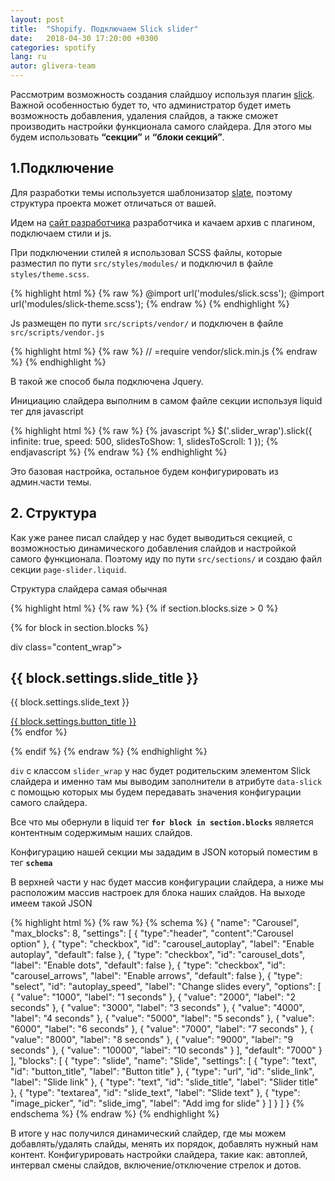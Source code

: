 ```yaml
---
layout: post
title:  "Shopify. Подключаем Slick slider"
date:   2018-04-30 17:20:00 +0300
categories: spotify
lang: ru
autor: glivera-team
---
```


Рассмотрим возможность создания слайдшоу используя плагин [slick](http://kenwheeler.github.io/slick/). Важной особенностью будет то, что администратор будет иметь возможность добавления, удаления слайдов, а также сможет производить настройки функционала самого слайдера. Для этого мы будем использовать **“секции”** и **“блоки секций”**.

## **1.Подключение**

Для разработки темы используется шаблонизатор [slate](https://shopify.github.io/slate/), поэтому структура проекта может отличаться от вашей.

Идем на [сайт разработчика](http://kenwheeler.github.io/slick/) разработчика и качаем архив с плагином, подключаем стили и js.

При подключении стилей я использовал SCSS файлы, которые разместил по пути `src/styles/modules/` и подключил в файле `styles/theme.scss`.

{% highlight html %}
{% raw  %}
@import url('modules/slick.scss');
@import url('modules/slick-theme.scss');
{% endraw %}
{% endhighlight %}

Js размещен по пути `src/scripts/vendor/` и подключен в файле `src/scripts/vendor.js`

{% highlight html %}
{% raw  %}
// =require vendor/slick.min.js
{% endraw %}
{% endhighlight %}

В такой же способ была подключена Jquery.

Инициацию слайдера выполним в самом файле секции используя liquid тег для javascript

{% highlight html %}
{% raw  %}
{% javascript %}
$('.slider_wrap').slick({
infinite: true,
speed: 500,
slidesToShow: 1,
slidesToScroll: 1
});
{% endjavascript %}
{% endraw %}
{% endhighlight %}


Это базовая настройка, остальное будем конфигурировать из админ.части темы.

## **2. Структура**

Как уже ранее писал слайдер у нас будет выводиться секцией, с возможностью динамического добавления слайдов и настройкой самого функционала. Поэтому иду по пути `src/sections/` и создаю файл секции `page-slider.liquid`.

Структура слайдера самая обычная

{% highlight html %}
{% raw  %}
{% if section.blocks.size > 0 %}
<div class="slider_wrap" data-slick='{"autoplay": {{ section.settings.carousel_autoplay }}, "autoplaySpeed": {{ section.settings.autoplay_speed }}, "dots": {{ section.settings.carousel_dots }}, "arrows": {{ section.settings.carousel_arrows }}}'>

  {% for block in section.blocks %}
    <div class="slider_item">
        <div class="slider_img_wrap">
          <img src="{{ block.settings.slide_img | img_url: 'original' }}" alt="" class="slider_img">
        </div>
      div class="content_wrap">
      <div class="slider_content">
        <h2 class="slider_title">{{  block.settings.slide_title }}</h2>
        <p class="slider_text">{{  block.settings.slide_text }}</p>
        <a href="{{ block.settings.slide_link }}" class="button">{{ block.settings.button_title }}</a>
      </div>
    </div>
  {% endfor %}
</div>
{% endif %}
{% endraw %}
{% endhighlight %}


`div` с классом `slider_wrap` у нас будет родительским элементом Slick слайдера и именно там мы выводим заполнители в атрибуте `data-slick` с помощью которых мы будем передавать значения конфигурации самого слайдера.

Все что мы обернули в liquid тег **`for block in section.blocks`** является контентным  содержимым наших слайдов.

Конфигурацию нашей секции мы зададим в JSON который поместим в тег **`schema`**

В верхней части у нас будет массив конфигурации слайдера, а ниже мы расположим массив настроек для блока наших слайдов. На выходе имеем такой JSON

{% highlight html %}
{% raw  %}
{% schema %}
{
"name": "Carousel",
"max_blocks": 8,
"settings": [
  {
    "type":"header",
    "content":"Carousel option"
  },
  {
    "type": "checkbox",
    "id": "carousel_autoplay",
    "label": "Enable autoplay",
    "default": false
  },
  {
    "type": "checkbox",
    "id": "carousel_dots",
    "label": "Enable dots",
    "default": false
  },
  {
    "type": "checkbox",
    "id": "carousel_arrows",
    "label": "Enable arrows",
    "default": false
  },
  {
    "type": "select",
    "id": "autoplay_speed",
    "label": "Change slides every",
      "options": [
      { "value": "1000", "label": "1 seconds" },
      { "value": "2000", "label": "2 seconds" },
      { "value": "3000", "label": "3 seconds" },
      { "value": "4000", "label": "4 seconds" },
      { "value": "5000", "label": "5 seconds" },
      { "value": "6000", "label": "6 seconds" },
      { "value": "7000", "label": "7 seconds" },
      { "value": "8000", "label": "8 seconds" },
      { "value": "9000", "label": "9 seconds" },
      { "value": "10000", "label": "10 seconds" }
    ],
    "default": "7000"
  }
],
"blocks": [
  {
  "type": "slide",
  "name": "Slide",
  "settings": [
        {
          "type": "text",
          "id": "button_title",
          "label": "Button title"
        },
        {
          "type": "url",
          "id": "slide_link",
          "label": "Slide link"
        },
        {
          "type": "text",
          "id": "slide_title",
          "label": "Slider title"
        },
        {
          "type": "textarea",
          "id": "slide_text",
          "label": "Slide text"
        },
        {
          "type": "image_picker",
          "id": "slide_img",
          "label": "Add img for slide"
        }
      ]
    }
  ]
}
{% endschema %}
{% endraw %}
{% endhighlight %}


В итоге у нас получился динамический слайдер, где мы можем добавлять/удалять слайды, менять их порядок, добавлять нужный нам контент. Конфигурировать настройки слайдера, такие как: автоплей, интервал смены слайдов, включение/отключение стрелок и дотов.

<img alt="" src="../../../../i/slick1.jpg">